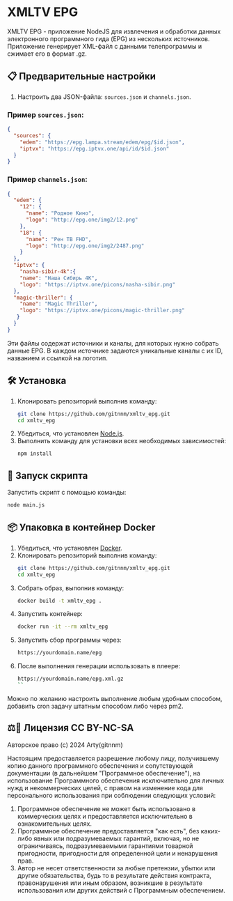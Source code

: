 
# XMLTV EPG

XMLTV EPG - приложение NodeJS для извлечения и обработки данных электронного программного гида (EPG) из нескольких источников. Приложение генерирует XML-файл с данными телепрограммы и сжимает его в формат .gz.

## 📋 Предварительные настройки

1. Настроить два JSON-файла: `sources.json` и `channels.json`.

### Пример `sources.json`:
```json
{
  "sources": {
    "edem": "https://epg.lampa.stream/edem/epg/$id.json",
    "iptvx": "https://epg.iptvx.one/api/id/$id.json"
  }
}
```

### Пример `channels.json`:
```json
{
  "edem": {
    "12": {
      "name": "Родное Кино",
      "logo": "http://epg.one/img2/12.png"
    },
    "18": {
      "name": "Рен ТВ FHD",
      "logo": "http://epg.one/img2/2487.png"
    }
  },
  "iptvx": {
    "nasha-sibir-4k":{
    "name": "Наша Сибирь 4K",
    "logo": "https://iptvx.one/picons/nasha-sibir.png"
  },
  "magic-thriller": {
    "name": "Magic Thriller",
    "logo": "https://iptvx.one/picons/magic-thriller.png"
   }
  }
}
```

Эти файлы содержат источники и каналы, для которых нужно собрать данные EPG. В каждом источнике задаются уникальные каналы с их ID, названием и ссылкой на логотип.

## 🛠️ Установка
1. Клонировать репозиторий выполнив команду:
   ```bash
   git clone https://github.com/gitnnm/xmltv_epg.git
   cd xmltv_epg
   ```
2. Убедиться, что установлен [Node.js](https://nodejs.org/).
3. Выполнить команду для установки всех необходимых зависимостей:
   ```bash
   npm install
   ```

## 🚀 Запуск скрипта

   Запустить скрипт с помощью команды:
   ```bash
   node main.js
   ```

## 📦 Упаковка в контейнер Docker

1. Убедиться, что установлен [Docker](https://www.docker.com/).
2. Клонировать репозиторий выполнив команду:
   ```bash
   git clone https://github.com/gitnnm/xmltv_epg.git
   cd xmltv_epg
   ```
3. Собрать образ, выполнив команду:
   ```bash
   docker build -t xmltv_epg .
   ```
4. Запустить контейнер:
   ```bash
   docker run -it --rm xmltv_epg
   ```
5. Запустить сбор программы через:
   ```bash
   https://yourdomain.name/epg
   ```
6. После выполнения генерации использовать в плеере:
   ```bash
   https://yourdomain.name/epg.xml.gz
   ``
Можно по желанию настроить выполнение любым удобным способом, добавить cron задачу штатным способом либо через pm2.
## ⚖️📜 Лицензия CC BY-NC-SA

Авторское право (c) 2024 Arty(gitnnm)

Настоящим предоставляется разрешение любому лицу, получившему копию данного программного обеспечения и сопутствующей документации (в дальнейшем "Программное обеспечение"), на использование Программного обеспечения исключительно для личных нужд и некоммерческих целей, с правом на изменение кода для персонального использования при соблюдении следующих условий:

1. Программное обеспечение не может быть использовано в коммерческих целях и предоставляется исключительно в ознакомительных целях.
2. Программное обеспечение предоставляется "как есть", без каких-либо явных или подразумеваемых гарантий, включая, но не ограничиваясь, подразумеваемыми гарантиями товарной пригодности, пригодности для определенной цели и ненарушения прав.
3. Автор не несет ответственности за любые претензии, убытки или другие обязательства, будь то в результате действия контракта, правонарушения или иным образом, возникшие в результате использования или других действий с Программным обеспечением.


